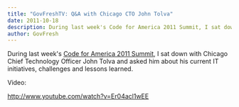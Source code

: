 ```yaml
---
title: "GovFreshTV: Q&A with Chicago CTO John Tolva"
date: 2011-10-18
description: During last week's Code for America 2011 Summit, I sat down with Chicago Chief Technology Officer John Tolva and asked him about his current IT initiatives, challenges and lessons learned.
author: GovFresh
---
```


During last week's <a href="http://gov20.govfresh.com/code-for-america-summit-showcases-civic-innovation-liveblog/">Code for America 2011 Summit</a>, I sat down with Chicago Chief Technology Officer John Tolva and asked him about his current IT initiatives, challenges and lessons learned.

Video:

http://www.youtube.com/watch?v=Er04acl1wEE
